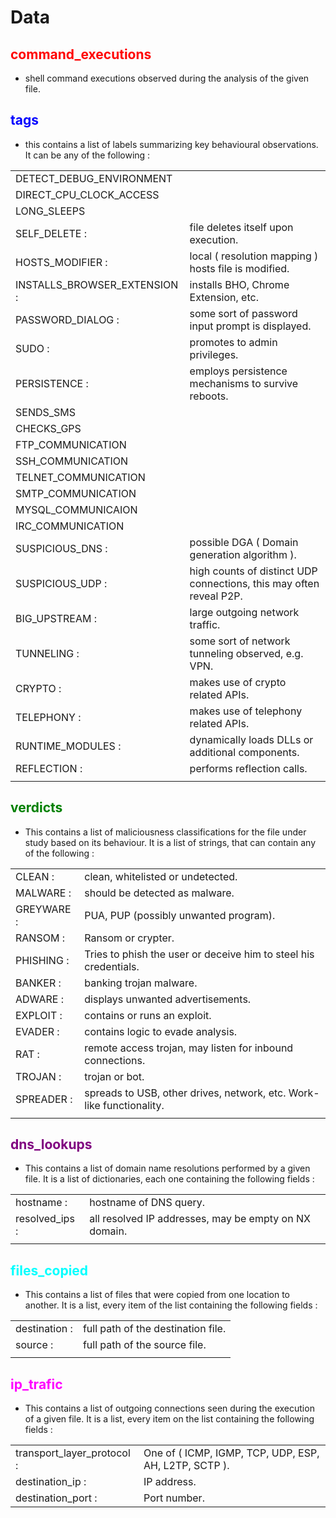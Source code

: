 # Data
##  <font color="red">command_executions</font>
* shell command executions observed during the analysis of the given file.

##  <font color="blue">tags</font>
* this contains a list of labels summarizing key behavioural observations. It can be any of the following :

|              |                                                       | 
| ------------ | ----------------------------------------------------- | 
| DETECT_DEBUG_ENVIRONMENT | | 
| DIRECT_CPU_CLOCK_ACCESS | | 
| LONG_SLEEPS | |
| SELF_DELETE : | file deletes itself upon execution. |
| HOSTS_MODIFIER : | local ( resolution mapping ) hosts file is modified. |
| INSTALLS_BROWSER_EXTENSION : | installs BHO, Chrome Extension, etc. |
| PASSWORD_DIALOG : | some sort of password input prompt is displayed. |
| SUDO : | promotes to admin privileges. |
| PERSISTENCE : | employs persistence mechanisms to survive reboots. |
| SENDS_SMS | |
| CHECKS_GPS | |
| FTP_COMMUNICATION | |
| SSH_COMMUNICATION | |
| TELNET_COMMUNICATION | |
| SMTP_COMMUNICATION | |
| MYSQL_COMMUNICAION | |
| IRC_COMMUNICATION | |
| SUSPICIOUS_DNS : | possible DGA ( Domain generation algorithm ). |
| SUSPICIOUS_UDP : | high counts of distinct UDP connections, this may often reveal P2P. |
| BIG_UPSTREAM : | large outgoing network traffic. |
| TUNNELING : |some sort of network tunneling observed, e.g. VPN. |
| CRYPTO : | makes use of crypto related APIs. |
| TELEPHONY : | makes use of telephony related APIs. |
| RUNTIME_MODULES : | dynamically loads DLLs or additional components. |
| REFLECTION : | performs reflection calls. |
|              |                                                       | 


##  <font color="green">verdicts</font>
* This contains a list of maliciousness classifications for the file under study based on its behaviour. It is a list of strings, that can contain any of the following :

|              |                                                       | 
| ------------ | ----------------------------------------------------- | 
| CLEAN : | clean, whitelisted or undetected. |
| MALWARE : | should be detected as malware. |
| GREYWARE : | PUA, PUP (possibly unwanted program). |
| RANSOM : | Ransom or crypter. |
| PHISHING : | Tries to phish the user or deceive him to steel his credentials. |
| BANKER : | banking trojan malware. |
| ADWARE : | displays unwanted advertisements. |
| EXPLOIT : | contains or runs an exploit. |
| EVADER : | contains logic to evade analysis. |
| RAT : | remote access trojan, may listen for inbound connections. |
| TROJAN : | trojan or bot. |
| SPREADER : | spreads to USB, other drives, network, etc. Work-like functionality. |
|              |                                                       | 

##  <font color="purple">dns_lookups</font>
* This contains a list of domain name resolutions performed by a given file. It is a list of dictionaries, each one containing the following fields :

|              |                                                       | 
| ------------ | ----------------------------------------------------- | 
| hostname :   | hostname of DNS query.                                | 
| resolved_ips : | all resolved IP addresses, may be empty on NX domain. | 
|              |                                                       | 

##  <font color="cyan">files_copied</font>
* This contains a list of files that were copied from one location to another. It is a list, every item of the list containing the following fields :

|              |                                                       | 
| ------------ | ----------------------------------------------------- | 
| destination : | full path of the destination file.                   | 
| source : | full path of the source file.                             | 
|              |                                                       | 

##  <font color="magenta">ip_trafic</font>
* This contains a list of outgoing connections seen during the execution of a given file. It is a list, every item on the list containing the following fields :

|              |                                                       | 
| ------------ | ----------------------------------------------------- | 
| transport_layer_protocol : | One of ( ICMP, IGMP, TCP, UDP, ESP, AH, L2TP, SCTP ).                       | 
| destination_ip : | IP address.                                       | 
| destination_port : | Port number.                                    | 
